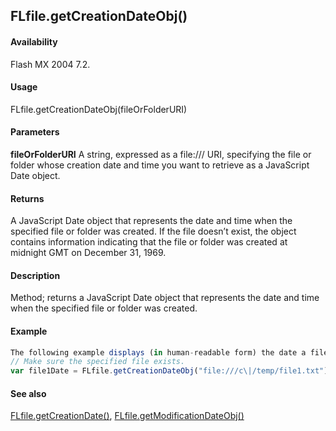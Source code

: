 ## FLfile.getCreationDateObj()

#### Availability

Flash MX 2004 7.2.

#### Usage

FLfile.getCreationDateObj(fileOrFolderURI)

#### Parameters

**fileOrFolderURI** A string, expressed as a file:/// URI, specifying the file or folder whose creation date and time you want to retrieve as a JavaScript Date object.

#### Returns

A JavaScript Date object that represents the date and time when the specified file or folder was created. If the file doesn’t exist, the object contains information indicating that the file or folder was created at midnight GMT on December 31, 1969.

#### Description

Method; returns a JavaScript Date object that represents the date and time when the specified file or folder was created.

#### Example

```javascript
The following example displays (in human-readable form) the date a file was created, in the Output panel:
// Make sure the specified file exists.
var file1Date = FLfile.getCreationDateObj("file:///c\|/temp/file1.txt"); fl.trace(file1Date);

```
#### See also

[FLfile.getCreationDate()](#!wielmic/developers-animatesdk-docs/test/FLfile_object/FLfile4.md), [FLfile.getModificationDateObj()](#!wielmic/developers-animatesdk-docs/test/FLfile_object/FLfile7.md)
